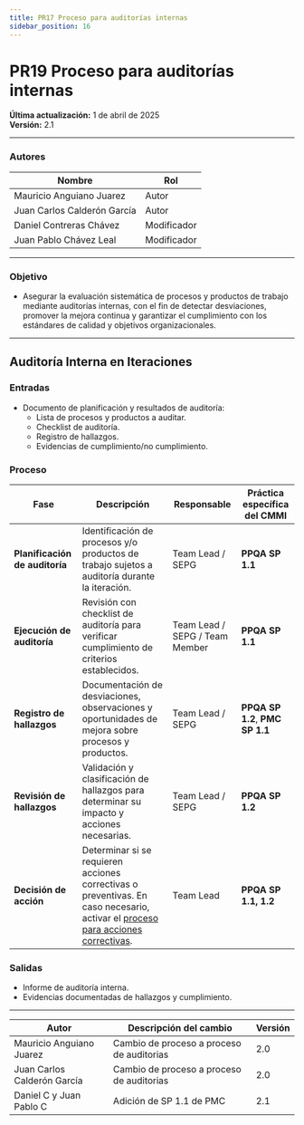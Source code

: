 ```yaml
---
title: PR17 Proceso para auditorías internas
sidebar_position: 16
---
```


# PR19 Proceso para auditorías internas

**Última actualización:** 1 de abril de 2025  
**Versión:** 2.1

---

### Autores

| Nombre                      | Rol   |
| --------------------------- | ----- |
| Mauricio Anguiano Juarez    | Autor |
| Juan Carlos Calderón García | Autor |
| Daniel Contreras Chávez     | Modificador |
| Juan Pablo Chávez Leal      | Modificador |

---

### Objetivo

- Asegurar la evaluación sistemática de procesos y productos de trabajo mediante auditorías internas, con el fin de detectar desviaciones, promover la mejora continua y garantizar el cumplimiento con los estándares de calidad y objetivos organizacionales.

---

## **Auditoría Interna en Iteraciones**

### **Entradas**
- Documento de planificación y resultados de auditoría:  
    - Lista de procesos y productos a auditar.  
    - Checklist de auditoría.  
    - Registro de hallazgos.  
    - Evidencias de cumplimiento/no cumplimiento.

### Proceso

| Fase | Descripción | Responsable | Práctica específica del CMMI |
|------|-------------|-------------|------------------------------|
| **Planificación de auditoría** | Identificación de procesos y/o productos de trabajo sujetos a auditoría durante la iteración. | Team Lead / SEPG | **PPQA SP 1.1** |
| **Ejecución de auditoría** | Revisión con checklist de auditoría para verificar cumplimiento de criterios establecidos. | Team Lead / SEPG / Team Member | **PPQA SP 1.1** |
| **Registro de hallazgos** | Documentación de desviaciones, observaciones y oportunidades de mejora sobre procesos y productos. | Team Lead / SEPG | **PPQA SP 1.2**, **PMC SP 1.1** |
| **Revisión de hallazgos** | Validación y clasificación de hallazgos para determinar su impacto y acciones necesarias. | Team Lead / SEPG | **PPQA SP 1.2** |
| **Decisión de acción** | Determinar si se requieren acciones correctivas o preventivas. En caso necesario, activar el [proceso para acciones correctivas](/docs/procesos/PR18-proceso-acciones-correctivas.md). | Team Lead | **PPQA SP 1.1, 1.2** |

### Salidas
- Informe de auditoría interna.
- Evidencias documentadas de hallazgos y cumplimiento.

---

| Autor | Descripción del cambio | Versión |
|---------|-------------------------|---------|
|Mauricio Anguiano Juarez| Cambio de proceso a proceso de auditorias | 2.0 |
|Juan Carlos Calderón García | Cambio de proceso a proceso de auditorias | 2.0 |
| Daniel C y Juan Pablo C | Adición de SP 1.1 de PMC | 2.1